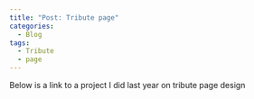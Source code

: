 ```yaml
---
title: "Post: Tribute page"
categories:
  - Blog
tags:
  - Tribute
  - page
---
```

Below is a link to a project I did last year on tribute page design
<a href="https://github.com/TrixieNduts/Tribute_page).html"></a>

